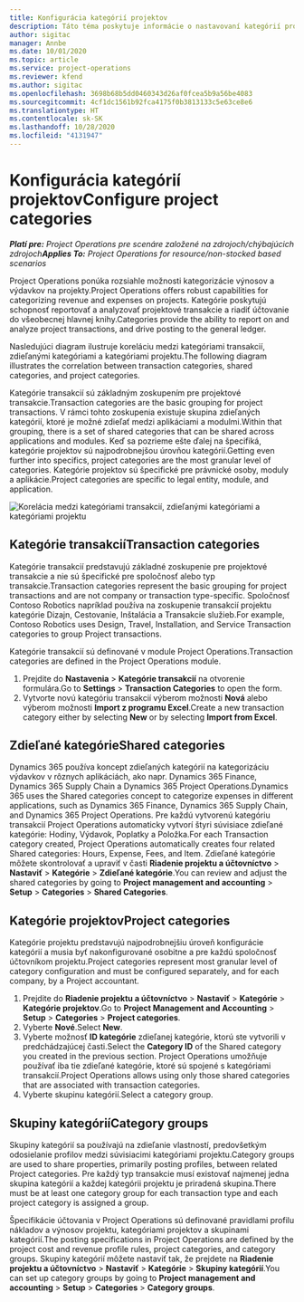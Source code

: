```yaml
---
title: Konfigurácia kategórií projektov
description: Táto téma poskytuje informácie o nastavovaní kategórií projektov.
author: sigitac
manager: Annbe
ms.date: 10/01/2020
ms.topic: article
ms.service: project-operations
ms.reviewer: kfend
ms.author: sigitac
ms.openlocfilehash: 3698b68b5dd0460343d26af0fcea5b9a56be4083
ms.sourcegitcommit: 4cf1dc1561b92fca4175f0b3813133c5e63ce8e6
ms.translationtype: HT
ms.contentlocale: sk-SK
ms.lasthandoff: 10/28/2020
ms.locfileid: "4131947"
---
```

# <a name="configure-project-categories"></a><span data-ttu-id="e8b6d-103">Konfigurácia kategórií projektov</span><span class="sxs-lookup"><span data-stu-id="e8b6d-103">Configure project categories</span></span>

<span data-ttu-id="e8b6d-104">_**Platí pre:** Project Operations pre scenáre založené na zdrojoch/chýbajúcich zdrojoch_</span><span class="sxs-lookup"><span data-stu-id="e8b6d-104">_**Applies To:** Project Operations for resource/non-stocked based scenarios_</span></span>

<span data-ttu-id="e8b6d-105">Project Operations ponúka rozsiahle možnosti kategorizácie výnosov a výdavkov na projekty.</span><span class="sxs-lookup"><span data-stu-id="e8b6d-105">Project Operations offers robust capabilities for categorizing revenue and expenses on projects.</span></span> <span data-ttu-id="e8b6d-106">Kategórie poskytujú schopnosť reportovať a analyzovať projektové transakcie a riadiť účtovanie do všeobecnej hlavnej knihy.</span><span class="sxs-lookup"><span data-stu-id="e8b6d-106">Categories provide the ability to report on and analyze project transactions, and drive posting to the general ledger.</span></span>

<span data-ttu-id="e8b6d-107">Nasledujúci diagram ilustruje koreláciu medzi kategóriami transakcií, zdieľanými kategóriami a kategóriami projektu.</span><span class="sxs-lookup"><span data-stu-id="e8b6d-107">The following diagram illustrates the correlation between transaction categories, shared categories, and project categories.</span></span> 

<span data-ttu-id="e8b6d-108">Kategórie transakcií sú základným zoskupením pre projektové transakcie.</span><span class="sxs-lookup"><span data-stu-id="e8b6d-108">Transaction categories are the basic grouping for project transactions.</span></span> <span data-ttu-id="e8b6d-109">V rámci tohto zoskupenia existuje skupina zdieľaných kategórií, ktoré je možné zdieľať medzi aplikáciami a modulmi.</span><span class="sxs-lookup"><span data-stu-id="e8b6d-109">Within that grouping, there is a set of shared categories that can be shared across applications and modules.</span></span> <span data-ttu-id="e8b6d-110">Keď sa pozrieme ešte ďalej na špecifiká, kategórie projektov sú najpodrobnejšou úrovňou kategórií.</span><span class="sxs-lookup"><span data-stu-id="e8b6d-110">Getting even further into specifics, project categories are the most granular level of categories.</span></span> <span data-ttu-id="e8b6d-111">Kategórie projektov sú špecifické pre právnické osoby, moduly a aplikácie.</span><span class="sxs-lookup"><span data-stu-id="e8b6d-111">Project categories are specific to legal entity, module, and application.</span></span>

![Korelácia medzi kategóriami transakcií, zdieľanými kategóriami a kategóriami projektu](media/project-categories.png)

## <a name="transaction-categories"></a><span data-ttu-id="e8b6d-113">Kategórie transakcií</span><span class="sxs-lookup"><span data-stu-id="e8b6d-113">Transaction categories</span></span>

<span data-ttu-id="e8b6d-114">Kategórie transakcií predstavujú základné zoskupenie pre projektové transakcie a nie sú špecifické pre spoločnosť alebo typ transakcie.</span><span class="sxs-lookup"><span data-stu-id="e8b6d-114">Transaction categories represent the basic grouping for project transactions and are not company or transaction type-specific.</span></span> <span data-ttu-id="e8b6d-115">Spoločnosť Contoso Robotics napríklad používa na zoskupenie transakcií projektu kategórie Dizajn, Cestovanie, Inštalácia a Transakcie služieb.</span><span class="sxs-lookup"><span data-stu-id="e8b6d-115">For example, Contoso Robotics uses Design, Travel, Installation, and Service Transaction categories to group Project transactions.</span></span>

<span data-ttu-id="e8b6d-116">Kategórie transakcií sú definované v module Project Operations.</span><span class="sxs-lookup"><span data-stu-id="e8b6d-116">Transaction categories are defined in the Project Operations module.</span></span> 
1. <span data-ttu-id="e8b6d-117">Prejdite do **Nastavenia** \> **Kategórie transakcií** na otvorenie formulára.</span><span class="sxs-lookup"><span data-stu-id="e8b6d-117">Go to **Settings** \> **Transaction Categories** to open the form.</span></span> 
2. <span data-ttu-id="e8b6d-118">Vytvorte novú kategóriu transakcií výberom možnosti **Nová** alebo výberom možnosti **Import z programu Excel**.</span><span class="sxs-lookup"><span data-stu-id="e8b6d-118">Create a new transaction category either by selecting **New** or by selecting **Import from Excel**.</span></span>

## <a name="shared-categories"></a><span data-ttu-id="e8b6d-119">Zdieľané kategórie</span><span class="sxs-lookup"><span data-stu-id="e8b6d-119">Shared categories</span></span>

<span data-ttu-id="e8b6d-120">Dynamics 365 používa koncept zdieľaných kategórií na kategorizáciu výdavkov v rôznych aplikáciách, ako napr. Dynamics 365 Finance, Dynamics 365 Supply Chain a Dynamics 365 Project Operations.</span><span class="sxs-lookup"><span data-stu-id="e8b6d-120">Dynamics 365 uses the Shared categories concept to categorize expenses in different applications, such as Dynamics 365 Finance, Dynamics 365 Supply Chain, and Dynamics 365 Project Operations.</span></span> <span data-ttu-id="e8b6d-121">Pre každú vytvorenú kategóriu transakcií Project Operations automaticky vytvorí štyri súvisiace zdieľané kategórie: Hodiny, Výdavok, Poplatky a Položka.</span><span class="sxs-lookup"><span data-stu-id="e8b6d-121">For each Transaction category created, Project Operations automatically creates four related Shared categories: Hours, Expense, Fees, and Item.</span></span> <span data-ttu-id="e8b6d-122">Zdieľané kategórie môžete skontrolovať a upraviť v časti **Riadenie projektu a účtovníctvo** \> **Nastaviť** \> **Kategórie** \> **Zdieľané kategórie**.</span><span class="sxs-lookup"><span data-stu-id="e8b6d-122">You can review and adjust the shared categories by going to **Project management and accounting** \> **Setup** \> **Categories** \> **Shared Categories**.</span></span>

## <a name="project-categories"></a><span data-ttu-id="e8b6d-123">Kategórie projektov</span><span class="sxs-lookup"><span data-stu-id="e8b6d-123">Project categories</span></span>

<span data-ttu-id="e8b6d-124">Kategórie projektu predstavujú najpodrobnejšiu úroveň konfigurácie kategórií a musia byť nakonfigurované osobitne a pre každú spoločnosť účtovníkom projektu.</span><span class="sxs-lookup"><span data-stu-id="e8b6d-124">Project categories represent most granular level of category configuration and must be configured separately, and for each company, by a Project accountant.</span></span>

1. <span data-ttu-id="e8b6d-125">Prejdite do **Riadenie projektu a účtovníctvo** \> **Nastaviť** \> **Kategórie** \> **Kategórie projektov**.</span><span class="sxs-lookup"><span data-stu-id="e8b6d-125">Go to **Project Management and Accounting** \> **Setup** \> **Categories** \> **Project categories**.</span></span>
2. <span data-ttu-id="e8b6d-126">Vyberte **Nové**.</span><span class="sxs-lookup"><span data-stu-id="e8b6d-126">Select **New**.</span></span>
3. <span data-ttu-id="e8b6d-127">Vyberte možnosť **ID kategórie** zdieľanej kategórie, ktorú ste vytvorili v predchádzajúcej časti.</span><span class="sxs-lookup"><span data-stu-id="e8b6d-127">Select the **Category ID** of the Shared category you created in the previous section.</span></span> <span data-ttu-id="e8b6d-128">Project Operations umožňuje používať iba tie zdieľané kategórie, ktoré sú spojené s kategóriami transakcií.</span><span class="sxs-lookup"><span data-stu-id="e8b6d-128">Project Operations allows using only those shared categories that are associated with transaction categories.</span></span>
4. <span data-ttu-id="e8b6d-129">Vyberte skupinu kategórií.</span><span class="sxs-lookup"><span data-stu-id="e8b6d-129">Select a category group.</span></span>

## <a name="category-groups"></a><span data-ttu-id="e8b6d-130">Skupiny kategórií</span><span class="sxs-lookup"><span data-stu-id="e8b6d-130">Category groups</span></span>

<span data-ttu-id="e8b6d-131">Skupiny kategórií sa používajú na zdieľanie vlastností, predovšetkým odosielanie profilov medzi súvisiacimi kategóriami projektu.</span><span class="sxs-lookup"><span data-stu-id="e8b6d-131">Category groups are used to share properties, primarily posting profiles, between related Project categories.</span></span> <span data-ttu-id="e8b6d-132">Pre každý typ transakcie musí existovať najmenej jedna skupina kategórií a každej kategórii projektu je priradená skupina.</span><span class="sxs-lookup"><span data-stu-id="e8b6d-132">There must be at least one category group for each transaction type and each project category is assigned a group.</span></span>

<span data-ttu-id="e8b6d-133">Špecifikácie účtovania v Project Operations sú definované pravidlami profilu nákladov a výnosov projektu, kategóriami projektov a skupinami kategórií.</span><span class="sxs-lookup"><span data-stu-id="e8b6d-133">The posting specifications in Project Operations are defined by the project cost and revenue profile rules, project categories, and category groups.</span></span> <span data-ttu-id="e8b6d-134">Skupiny kategórií môžete nastaviť tak, že prejdete na **Riadenie projektu a účtovníctvo** \> **Nastaviť** \> **Kategórie** \> **Skupiny kategórií**.</span><span class="sxs-lookup"><span data-stu-id="e8b6d-134">You can set up category groups by going to **Project management and accounting** \> **Setup** \> **Categories** \> **Category groups**.</span></span>
